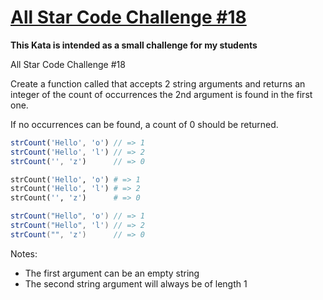 # [All Star Code Challenge #18](https://www.codewars.com/kata/all-star-code-challenge-number-18 "5865918c6b569962950002a1")

**This Kata is intended as a small challenge for my students**

All Star Code Challenge #18

Create a function called that accepts 2 string arguments and returns an integer of the count of occurrences the 2nd argument is found in the first one.

If no occurrences can be found, a count of 0 should be returned.

```javascript
strCount('Hello', 'o') // => 1
strCount('Hello', 'l') // => 2
strCount('', 'z')      // => 0
```
```ruby
strCount('Hello', 'o') # => 1
strCount('Hello', 'l') # => 2
strCount('', 'z')      # => 0
```
```java
strCount("Hello", 'o') // => 1
strCount("Hello", 'l') // => 2
strCount("", 'z')      // => 0
```

Notes:
* The first argument can be an empty string  
* The second string argument will always be of length 1